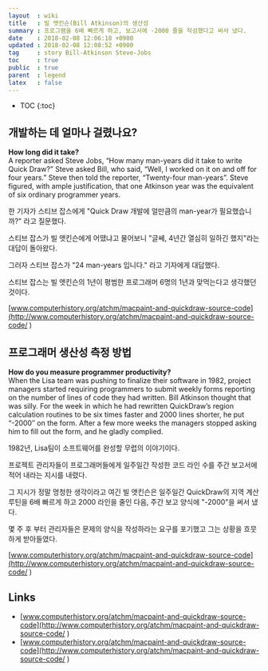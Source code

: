 ```yaml
---
layout  : wiki
title   : 빌 앳킨슨(Bill Atkinson)의 생산성
summary : 프로그램을 6배 빠르게 하고, 보고서에 -2000 줄을 작성했다고 써서 냈다.
date    : 2018-02-08 12:06:18 +0900
updated : 2018-02-08 12:08:52 +0900
tag     : story Bill-Atkinson Steve-Jobs
toc     : true
public  : true
parent  : legend
latex   : false
---
```

* TOC
{:toc}

## 개발하는 데 얼마나 걸렸나요?

>
**How long did it take?**  
A reporter asked Steve Jobs, “How many man-years did it take to write Quick Draw?” Steve asked Bill, who said, “Well, I worked on it on and off for four years.” Steve then told the reporter, “Twenty-four man-years”. Steve figured, with ample justification, that one Atkinson year was the equivalent of six ordinary programmer years.

한 기자가 스티브 잡스에게 "Quick Draw 개발에 얼만큼의 man-year가 필요했습니까?" 라고 질문했다.

스티브 잡스가 빌 앳킨슨에게 어땠냐고 물어보니
"글쎄, 4년간 열심히 일하긴 했지"라는 대답이 돌아왔다.

그러자 스티브 잡스가 "24 man-years 입니다." 라고 기자에게 대답했다.

스티브 잡스는 빌 앳킨슨의 1년이 평범한 프로그래머 6명의 1년과 맞먹는다고 생각했던 것이다.

[www.computerhistory.org/atchm/macpaint-and-quickdraw-source-code](http://www.computerhistory.org/atchm/macpaint-and-quickdraw-source-code/ )

## 프로그래머 생산성 측정 방법

>
**How do you measure programmer productivity?**  
When the Lisa team was pushing to finalize their software in 1982, project managers started requiring programmers to submit weekly forms reporting on the number of lines of code they had written. Bill Atkinson thought that was silly. For the week in which he had rewritten QuickDraw’s region calculation routines to be six times faster and 2000 lines shorter, he put “-2000″ on the form. After a few more weeks the managers stopped asking him to fill out the form, and he gladly complied.

1982년, Lisa팀이 소프트웨어를 완성할 무렵의 이야기이다.

프로젝트 관리자들이 프로그래머들에게 일주일간 작성한 코드 라인 수를 주간 보고서에 적어 내라는 지시를 내렸다.

그 지시가 정말 멍청한 생각이라고 여긴 빌 앳킨슨은 일주일간 QuickDraw의 지역 계산 루틴을 6배 빠르게 하고 2000 라인을 줄인 다음, 주간 보고 양식에 "-2000"을 써서 냈다.

몇 주 후 부터 관리자들은 문제의 양식을 작성하라는 요구를 포기했고 그는 상황을 흐뭇하게 받아들였다.

[www.computerhistory.org/atchm/macpaint-and-quickdraw-source-code](http://www.computerhistory.org/atchm/macpaint-and-quickdraw-source-code/ )

## Links

* [www.computerhistory.org/atchm/macpaint-and-quickdraw-source-code](http://www.computerhistory.org/atchm/macpaint-and-quickdraw-source-code/ )
* [www.computerhistory.org/atchm/macpaint-and-quickdraw-source-code](http://www.computerhistory.org/atchm/macpaint-and-quickdraw-source-code/ )
